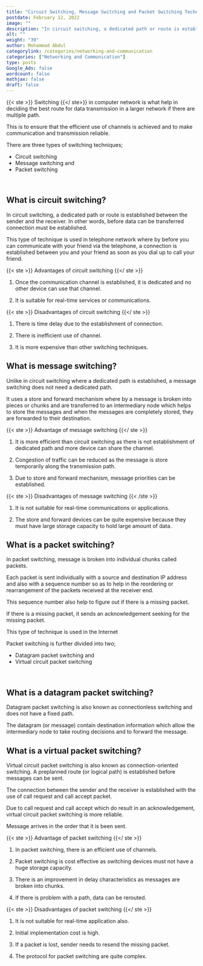 ```yaml
---
title: "Circuit Switching, Message Switching and Packet Switching Techniques Explained"
postdate: February 12, 2022
image: ""
description: "In circuit switching, a dedicated path or route is established between the sender and the receiver while a message switching does not need a dedicated path also, in a packet switching each packet is sent individually with a source and destination IP address and also with a sequence number"
alt: ""
weight: "39"
author: Mohammad Abdul
categorylink: /categories/networking-and-communication
categories: ["Networking and Communication"]
type: posts
Google_Ads: false
wordcount: false
mathjax: false
draft: false
---
```


{{< ste >}} Switching {{</ ste>}} in computer network is what help in deciding the best route for data transmission in a larger network if there are multiple path.

This is to ensure that the efficient use of channels is achieved and to make communication and transmission reliable.

There are three types of switching techniques;

<ul class="ul-in-post">
<li>Circuit switching</li>
<li>Message switching and</li>
<li>Packet switching</li>
</ul>
</br>

## What is circuit switching?

In circuit switching, a dedicated path or route is established between the sender and the receiver. In other words, before data can be transferred connection must be established.

This type of technique is used in telephone network where by before you can communicate with your friend via the telephone, a connection is established between you and your friend as soon as you dial up to call your friend.

{{< ste >}} Advantages of circuit switching {{</ ste >}}
</br>

1. Once the communication channel is established, it is dedicated and no other device can use that channel.

2. It is suitable for real-time services or communications.

{{< ste >}} Disadvantages of circuit switching {{</ ste >}}
</br>

1. There is time delay due to the establishment of connection.

2. There is inefficient use of channel.

3. It is more expensive than other switching techniques.

## What is message switching?

Unlike in circuit switching where a dedicated path is established, a message switching does not need a dedicated path.

It uses a store and forward mechanism where by a message is broken into pieces or chunks and are transferred to an intermediary node which helps to store the messages and when the messages are completely stored, they are forwarded to their destination.

{{< ste >}} Advantage of message switching {{</ ste >}}
</br>

1. It is more efficient than circuit switching as there is not establishment of dedicated path and more device can share the channel.

2. Congestion of traffic can be reduced as the message is store temporarily along the transmission path.

3. Due to store and forward mechanism, message priorities can be established.

{{< ste >}} Disadvantages of message switching {{< /ste >}}
</br>

1. It is not suitable for real-time communications or applications.

2. The store and forward devices can be quite expensive because they must have large storage capacity to hold large amount of data.

## What is a packet switching?

In packet switching, message is broken into individual chunks called packets.

Each packet is sent individually with a source and destination IP address and also with a sequence number so as to help in the reordering or rearrangement of the packets received at the receiver end.

This sequence number also help to figure out if there is a missing packet.

If there is a missing packet, it sends an acknowledgement seeking for the missing packet.

This type of technique is used in the Internet

Packet switching is further divided into two;

<ul class="ul-in-post">
<li>Datagram packet switching and</li>
<li>Virtual circuit packet switching</li>
</ul>
</br>

## What is a datagram packet switching?

Datagram packet switching is also known as connectionless switching and does not have a fixed path.

The datagram (or message) contain destination information which allow the intermediary node to take routing decisions and to forward the message.

## What is a virtual packet switching?

Virtual circuit packet switching is also known as connection-oriented switching. A preplanned route (or logical path) is established before messages can be sent.

The connection between the sender and the receiver is established with the use of call request and call accept packet.

Due to call request and call accept which do result in an acknowledgement, virtual circuit packet switching is more reliable.

Message arrives in the order that it is been sent.

{{< ste >}} Advantage of packet switching {{</ ste >}}
</br>

1. In packet switching, there is an efficient use of channels.

2. Packet switching is cost effective as switching devices must not have a huge storage capacity.

3. There is an improvement in delay characteristics as messages are broken into chunks.

4. If there is problem with a path, data can be rerouted.

{{< ste >}} Disadvantages of packet switching {{</ ste >}}
</br>

1. It is not suitable for real-time application also.

2. Initial implementation cost is high.

3. If a packet is lost, sender needs to resend the missing packet.

4. The protocol for packet switching are quite complex.
